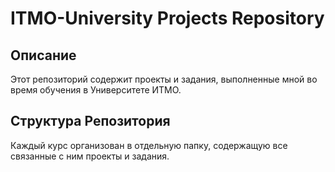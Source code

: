 # ITMO-University Projects Repository

## Описание

Этот репозиторий содержит проекты и задания, выполненные мной во время обучения в Университете ИТМО.

## Структура Репозитория

Каждый курс организован в отдельную папку, содержащую все связанные с ним проекты и задания.
